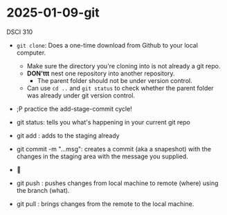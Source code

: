 # 2025-01-09-git
DSCI 310

- `git clone`: Does a one-time download from Github to your local computer.
    - Make sure the directory you're cloning into is not already a git repo.
    - **DON'ttt** nest one repository into another repository.
        - The parent folder should not be under version control.
    - Can use `cd ..` and `git status` to check whether the parent folder was already under git version control.

- ;P practice the add-stage-commit cycle!

- git status: tells you what's happening in your current git repo
- git add <file>: adds <file> to the staging already
- git commit -m "...msg": creates a commit (aka a snapeshot) with the changes in the staging area with the message you supplied.
- 🫨
- git push <where> <what>: pushes changes from local machine to remote (where) using the branch (what).
- git pull <where> <what>: brings changes from the remote to the local machine.
